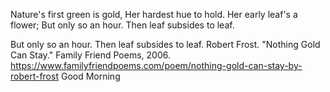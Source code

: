 Nature's first green is gold,
Her hardest hue to hold.
Her early leaf's a flower;
But only so an hour.
Then leaf subsides to leaf.


But only so an hour.
Then leaf subsides to leaf.
Robert Frost. "Nothing Gold Can Stay." Family Friend Poems, 2006. https://www.familyfriendpoems.com/poem/nothing-gold-can-stay-by-robert-frost
Good Morning 